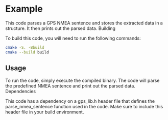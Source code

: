 # Example

This code parses a GPS NMEA sentence and stores the extracted data in a structure. It then prints out the parsed data.
Building

To build this code, you will need to run the following commands:

```bash
cmake -S. -Bbuild
cmake --build build
```

## Usage

To run the code, simply execute the compiled binary. The code will parse the predefined NMEA sentence and print out the parsed data.
Dependencies

This code has a dependency on a gps_lib.h header file that defines the parse_nmea_sentence function used in the code. Make sure to include this header file in your build environment.